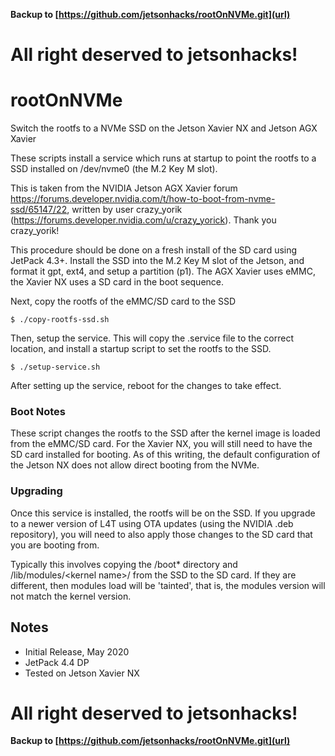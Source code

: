 **Backup to [https://github.com/jetsonhacks/rootOnNVMe.git](url)**
# All right deserved to jetsonhacks!

# rootOnNVMe
Switch the rootfs to a NVMe SSD on the Jetson Xavier NX and Jetson AGX Xavier

These scripts install a service which runs at startup to point the rootfs to a SSD installed on /dev/nvme0 (the M.2 Key M slot).

This is taken from the NVIDIA Jetson AGX Xavier forum https://forums.developer.nvidia.com/t/how-to-boot-from-nvme-ssd/65147/22, written by user crazy_yorik (https://forums.developer.nvidia.com/u/crazy_yorick). Thank you crazy_yorik!

This procedure should be done on a fresh install of the SD card using JetPack 4.3+. Install the SSD into the M.2 Key M slot of the Jetson, and format it gpt, ext4, and setup a partition (p1). The AGX Xavier uses eMMC, the Xavier NX uses a SD card in the boot sequence.

Next, copy the rootfs of the eMMC/SD card to the SSD
```
$ ./copy-rootfs-ssd.sh
```

Then, setup the service. This will copy the .service file to the correct location, and install a startup script to set the rootfs to the SSD.
```
$ ./setup-service.sh
```

After setting up the service, reboot for the changes to take effect.

### Boot Notes
These script changes the rootfs to the SSD after the kernel image is loaded from the eMMC/SD card. For the Xavier NX, you will still need to have the SD card installed for booting. As of this writing, the default configuration of the Jetson NX does not allow direct booting from the NVMe.

### Upgrading
Once this service is installed, the rootfs will be on the SSD. If you upgrade to a newer version of L4T using OTA updates (using the NVIDIA .deb repository), you will need to also apply those changes to the SD card that you are booting from.

Typically this involves copying the /boot* directory and /lib/modules/\<kernel name\>/ from the SSD to the SD card. If they are different, then modules load will be 'tainted', that is, the modules version will not match the kernel version.


## Notes
* Initial Release, May 2020
* JetPack 4.4 DP
* Tested on Jetson Xavier NX

# All right deserved to jetsonhacks!
**Backup to [https://github.com/jetsonhacks/rootOnNVMe.git](url)**
